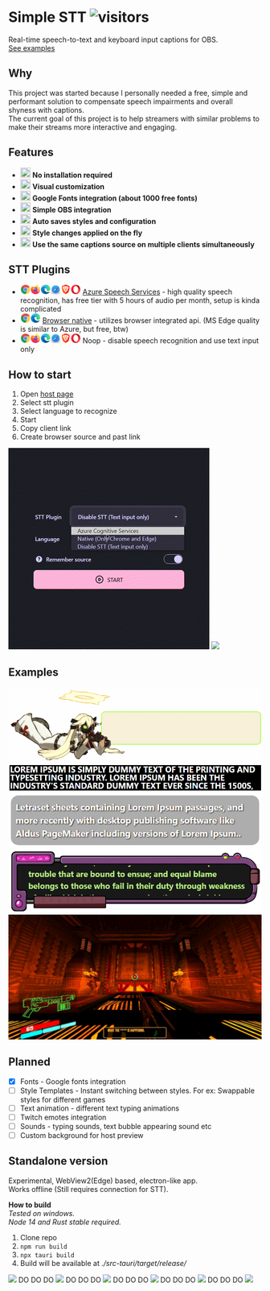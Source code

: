 # Simple STT ![visitors](https://visitor-badge.glitch.me/badge?page_id=mmpneo.simple_obs_stt)
Real-time speech-to-text and keyboard input captions for OBS.  
[See examples](#examples)

## Why
This project was started because I personally needed a free, simple and performant solution to compensate speech impairments and overall shyness with captions.  
The current goal of this project is to help streamers with similar problems to make their streams more interactive and engaging.

## Features
- <img src="https://cdn.betterttv.net/emote/5d38aaa592fc550c2d5996b8/1x" width="20" height="20"> **No installation required**
- <img src="https://cdn.betterttv.net/emote/601b35be4e3ab965ef7684b2/1x" width="20" height="20"> **Visual customization**
- <img src="https://cdn.betterttv.net/emote/5ad22a7096065b6c6bddf7f3/1x" width="20" height="20"> **Google Fonts integration (about 1000 free fonts)**
- <img src="https://cdn.betterttv.net/emote/6086e99a39b5010444d069fc/1x" width="20" height="20"> **Simple OBS integration**
- <img src="https://cdn.betterttv.net/emote/587fc95dafc2ff756c3f3012/1x" width="20" height="20"> **Auto saves styles and configuration**
- <img src="https://cdn.betterttv.net/emote/5b35cae2f3a33e2b6f0058ef/1x" width="20" height="20"> **Style changes applied on the fly**
- <img src="https://cdn.frankerfacez.com/emoticon/145916/1" width="20" height="20"> **Use the same captions source on multiple clients simultaneously**

## STT Plugins
- <img src=".github/images/browsers/desktop_main.png" height=20> [Azure Speech Services](https://azure.microsoft.com/en-us/pricing/details/cognitive-services/speech-services/) - high quality speech recognition, has free tier with 5 hours of audio per month, setup is kinda complicated
- <img src=".github/images/browsers/chrome.png" height=20><img src=".github/images/browsers/edge.png" height=20> [Browser native](https://caniuse.com/speech-recognition) - utilizes browser integrated api. (MS Edge quality is similar to Azure, but free, btw)
- <img src=".github/images/browsers/desktop_main.png" height=20> Noop - disable speech recognition and use text input only

## How to start
1. Open [host page](https://mmpneo.github.io/simple_obs_stt)
2. Select stt plugin
2. Select language to recognize
3. Start
4. Copy client link
5. Create browser source and past link

<img src=".github/images/howto/stt_ui.gif">
<img src=".github/images/howto/obs_ui.gif">

## Examples
<img src=".github/images/examples/ex-1.gif">
<img src=".github/images/examples/ex-1.png">
<img src=".github/images/examples/ex-2.png">
<img src=".github/images/examples/ex-3.png">
<img src=".github/images/examples/ex-4.jpg">

## Planned
- [x] Fonts - Google fonts integration
- [ ] Style Templates - Instant switching between styles. For ex: Swappable styles for different games
- [ ] Text animation - different text typing animations
- [ ] Twitch emotes integration
- [ ] Sounds - typing sounds, text bubble appearing sound etc
- [ ] Custom background for host preview

## Standalone version
Experimental, WebView2(Edge) based, electron-like app.  
Works offline (Still requires connection for STT).

**How to build**  
*Tested on windows.*  
*Node 14 and Rust stable required.*
1. Clone repo
2. ``` npm run build ```
3. ```npx tauri build```
4. Build will be available at *./src-tauri/target/release/*


![](https://cdn.betterttv.net/emote/603bef907c74605395f3604a/1x) DO DO DO ![](https://cdn.betterttv.net/emote/603bef907c74605395f3604a/1x) DO DO DO ![](https://cdn.betterttv.net/emote/603bef907c74605395f3604a/1x) DO DO DO ![](https://cdn.betterttv.net/emote/603bef907c74605395f3604a/1x) DO DO DO ![](https://cdn.betterttv.net/emote/603bef907c74605395f3604a/1x) DO DO DO ![](https://cdn.betterttv.net/emote/603bef907c74605395f3604a/1x)
